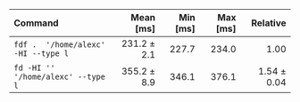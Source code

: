 | Command | Mean [ms] | Min [ms] | Max [ms] | Relative |
|:---|---:|---:|---:|---:|
| `fdf .  '/home/alexc' -HI --type l` | 231.2 ± 2.1 | 227.7 | 234.0 | 1.00 |
| `fd -HI '' '/home/alexc' --type l` | 355.2 ± 8.9 | 346.1 | 376.1 | 1.54 ± 0.04 |
